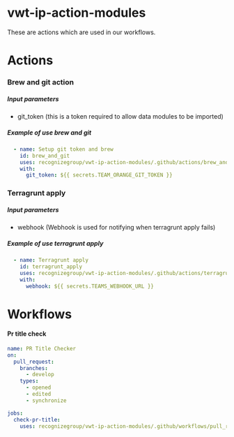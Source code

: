 # vwt-ip-action-modules
These are actions which are used in our workflows. 
# Actions
### Brew and git action
##### Input parameters 
- git_token (this is a token required to allow data modules to be imported) 

##### Example of use brew and git
```yaml
  - name: Setup git token and brew
    id: brew_and_git
    uses: recognizegroup/vwt-ip-action-modules/.github/actions/brew_and_gittoken@{desired version}
    with:
      git_token: ${{ secrets.TEAM_ORANGE_GIT_TOKEN }}
```

### Terragrunt apply
##### Input parameters
- webhook (Webhook is used for notifying when terragrunt apply fails)
##### Example of use terragrunt apply
```yaml
  - name: Terragrunt apply
    id: terragrunt_apply
    uses: recognizegroup/vwt-ip-action-modules/.github/actions/terragrunt_apply@{desired version}
    with:
      webhook: ${{ secrets.TEAMS_WEBHOOK_URL }}
  ```

# Workflows

#### Pr title check

```yaml
name: PR Title Checker
on:
  pull_request:
    branches:
      - develop
    types:
      - opened
      - edited
      - synchronize

jobs:
  check-pr-title:
    uses: recognizegroup/vwt-ip-action-modules/.github/workflows/pull_request_title.yaml@{desired version}
```

